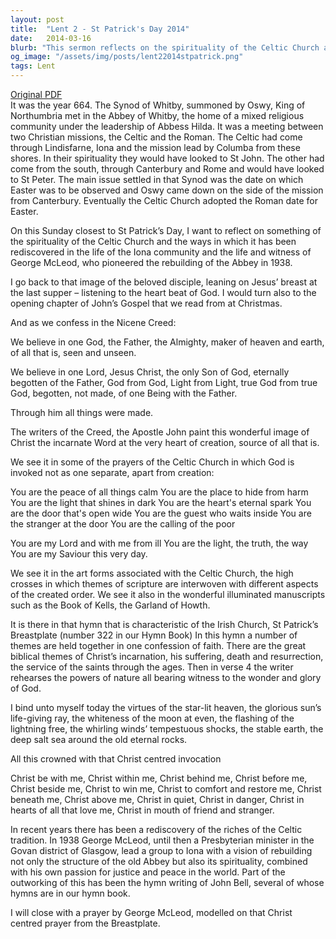 ```yaml
---
layout: post
title:  "Lent 2 - St Patrick's Day 2014"
date:   2014-03-16
blurb: "This sermon reflects on the spirituality of the Celtic Church and its rediscovery in the life of the Iona community. It draws upon the image of the beloved disciple, leaning on Jesus' breast at the last supper, listening to the heart beat of God. It also discusses the Synod of Whitby in 664, the meeting between the Celtic and Roman Christian missions, and the influence of St John and St Peter on these missions."
og_image: "/assets/img/posts/lent22014stpatrick.png"
tags: Lent
---
```

[Original PDF](/assets/pdf/lent22014stpatrick.pdf)    
It was the year 664. The Synod of Whitby, summoned by Oswy, King of Northumbria met in the Abbey of Whitby, the home of a mixed religious community under the leadership of Abbess Hilda. It was a meeting between two Christian missions, the Celtic and the Roman. The Celtic had come through Lindisfarne, Iona and the mission lead by Columba from these shores. In their spirituality they would have looked to St John. The other had come from the south, through Canterbury and Rome and would have looked to St Peter. The main issue settled in that Synod was the date on which Easter was to be observed and Oswy came down on the side of the mission from Canterbury. Eventually the Celtic Church adopted the Roman date for Easter.

On this Sunday closest to St Patrick’s Day, I want to reflect on something of the spirituality of the Celtic Church and the ways in which it has been rediscovered in the life of the Iona community and the life and witness of George McLeod, who pioneered the rebuilding of the Abbey in 1938.

I go back to that image of the beloved disciple, leaning on Jesus’ breast at the last supper – listening to the heart beat of God. I would turn also to the opening chapter of John’s Gospel that we read from at Christmas.

And as we confess in the Nicene Creed:

We believe in one God,
the Father, the Almighty,
maker of heaven and earth,
of all that is,
seen and unseen.

We believe in one Lord, Jesus Christ,
the only Son of God,
eternally begotten of the Father,
God from God, Light from Light,
true God from true God,
begotten, not made,
of one Being with the Father.

Through him all things were made.

The writers of the Creed, the Apostle John paint this wonderful image of Christ the incarnate Word at the very heart of creation, source of all that is.

We see it in some of the prayers of the Celtic Church in which God is invoked not as one separate, apart from creation:

You are the peace of all things calm
You are the place to hide from harm
You are the light that shines in dark
You are the heart's eternal spark
You are the door that's open wide
You are the guest who waits inside
You are the stranger at the door
You are the calling of the poor

You are my Lord and with me from ill
You are the light, the truth, the way
You are my Saviour this very day.

We see it in the art forms associated with the Celtic Church, the high crosses in which themes of scripture are interwoven with different aspects of the created order. We see it also in the wonderful illuminated manuscripts such as the Book of Kells, the Garland of Howth.

It is there in that hymn that is characteristic of the Irish Church, St Patrick’s Breastplate (number 322 in our Hymn Book) In this hymn a number of themes are held together in one confession of faith. There are the great biblical themes of Christ’s incarnation, his suffering, death and resurrection, the service of the saints through the ages. Then in verse 4 the writer rehearses the powers of nature all bearing witness to the wonder and glory of God.

I bind unto myself today
the virtues of the star-lit heaven,
the glorious sun’s life-giving ray,
the whiteness of the moon at even,
the flashing of the lightning free,
the whirling winds’ tempestuous shocks,
the stable earth, the deep salt sea
around the old eternal rocks.

All this crowned with that Christ centred invocation

Christ be with me, Christ within me,
Christ behind me, Christ before me,
Christ beside me, Christ to win me,
Christ to comfort and restore me,
Christ beneath me, Christ above me,
Christ in quiet, Christ in danger,
Christ in hearts of all that love me,
Christ in mouth of friend and stranger.

In recent years there has been a rediscovery of the riches of the Celtic tradition. In 1938 George McLeod, until then a Presbyterian minister in the Govan district of Glasgow, lead a group to Iona with a vision of rebuilding not only the structure of the old Abbey but also its spirituality, combined with his own passion for justice and peace in the world. Part of the outworking of this has been the hymn writing of John Bell, several of whose hymns are in our hymn book.

I will close with a prayer by George McLeod, modelled on that Christ centred prayer from the Breastplate.
